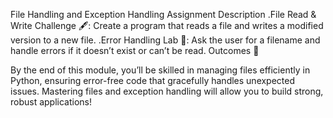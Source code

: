 File Handling and Exception Handling Assignment
Description
.File Read & Write Challenge 🖋️: Create a program that reads a file and writes a modified version to a new file.
.Error Handling Lab 🧪: Ask the user for a filename and handle errors if it doesn’t exist or can’t be read.
Outcomes 🎉

By the end of this module, you’ll be skilled in managing files efficiently in Python, ensuring error-free code that gracefully handles unexpected issues. Mastering files and exception handling will allow you to build strong, robust applications!
